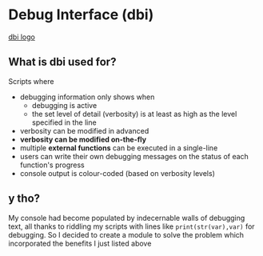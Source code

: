 # Debug Interface (dbi)
[dbi logo](docs/dbi_logo.png)
## What is dbi used for?
Scripts where
- debugging information only shows when
    - debugging is active
    - the set level of detail (verbosity) is at least as high as the level specified in the line
- verbosity can be modified in advanced
- **verbosity can be modified on-the-fly**
- multiple **external functions** can be executed in a single-line
- users can write their own debugging messages on the status of each function's progress
- console output is colour-coded (based on verbosity levels)
## y tho?
My console had become populated by indecernable walls of debugging text, all thanks to riddling my scripts with lines like ```print(str(var),var)``` for debugging.
So I decided to create a module to solve the problem which incorporated the benefits I just listed above